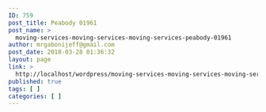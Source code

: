 ```yaml
---
ID: 759
post_title: Peabody 01961
post_name: >
  moving-services-moving-services-moving-services-peabody-01961
author: mrgabonijeff@gmail.com
post_date: 2018-03-28 01:36:32
layout: page
link: >
  http://localhost/wordpress/moving-services-moving-services-moving-services-peabody-01961/
published: true
tags: [ ]
categories: [ ]
---
```

